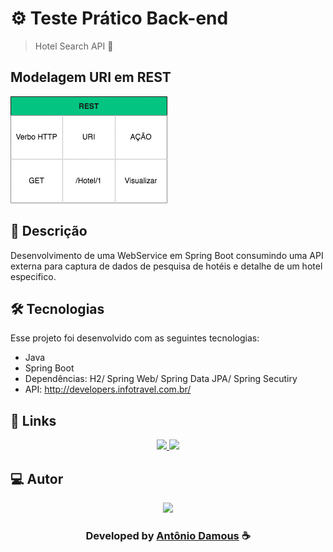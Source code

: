 # ⚙️ Teste Prático Back-end

> Hotel Search API 🏨

## Modelagem URI em REST

![](https://github.com/antoniodamous/teste-pratico-back-end/blob/main/Modelagem%20URI%20em%20REST.drawio.png?raw=true)

## 📝 Descrição

Desenvolvimento de uma WebService em Spring Boot consumindo uma API externa para captura de dados de pesquisa de hotéis e detalhe de um hotel especifico.

## 🛠 Tecnologias

Esse projeto foi desenvolvido com as seguintes tecnologias:

- Java
- Spring Boot
- Dependências: H2/ Spring Web/ Spring Data JPA/ Spring Secutiry
- API: http://developers.infotravel.com.br/

## 🔗 Links

<p align="center">
 
 <a href="https://www.linkedin.com/in/antoniodamous" alt="Linkedin">
  <img src="https://img.shields.io/badge/-Linkedin-0A66C2?style=for-the-badge&logo=Linkedin&logoColor=FFFFFF&link=https://www.linkedin.com/in/antoniodamous"/> 
 </a>
  
 <a href="https://twitter.com/antonio_damous" alt="Twitter">
  <img src="https://img.shields.io/badge/-Twitter-1DA1F2?style=for-the-badge&logo=Twitter&logoColor=FFFFFF&link=https://twitter.com/antoniodamous"/> 
 </a>

 </p>
 
## 💻 Autor<br>

<center>
      <a href="https://github.com/antoniodamous"> <center>
       <p align="center"><img src="https://github.com/antoniodamous.png" width="100px;" />
        </a> </p>

<h3 align="center"> Developed by <a href="https://www.linkedin.com/in/antoniodamous/">Antônio Damous</a> ☕</h3>
